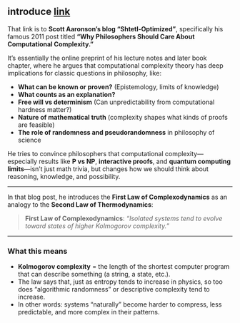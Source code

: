 ## introduce [link](https://scottaaronson.blog/?p=762)

That link is to **Scott Aaronson’s blog “Shtetl-Optimized”**, specifically his famous 2011 post titled **“Why Philosophers Should Care About Computational Complexity.”**

It’s essentially the online preprint of his lecture notes and later book chapter, where he argues that computational complexity theory has deep implications for classic questions in philosophy, like:

* **What can be known or proven?** (Epistemology, limits of knowledge)
* **What counts as an explanation?**
* **Free will vs determinism** (Can unpredictability from computational hardness matter?)
* **Nature of mathematical truth** (complexity shapes what kinds of proofs are feasible)
* **The role of randomness and pseudorandomness** in philosophy of science

He tries to convince philosophers that computational complexity—especially results like **P vs NP**, **interactive proofs**, and **quantum computing limits**—isn’t just math trivia, but changes how we should think about reasoning, knowledge, and possibility.

---

In that blog post, he introduces the **First Law of Complexodynamics** as an analogy to the **Second Law of Thermodynamics**:

> **First Law of Complexodynamics**:
> *“Isolated systems tend to evolve toward states of higher Kolmogorov complexity.”*

---

### What this means

* **Kolmogorov complexity** = the length of the shortest computer program that can describe something (a string, a state, etc.).
* The law says that, just as entropy tends to increase in physics, so too does “algorithmic randomness” or descriptive complexity tend to increase.
* In other words: systems “naturally” become harder to compress, less predictable, and more complex in their patterns.
